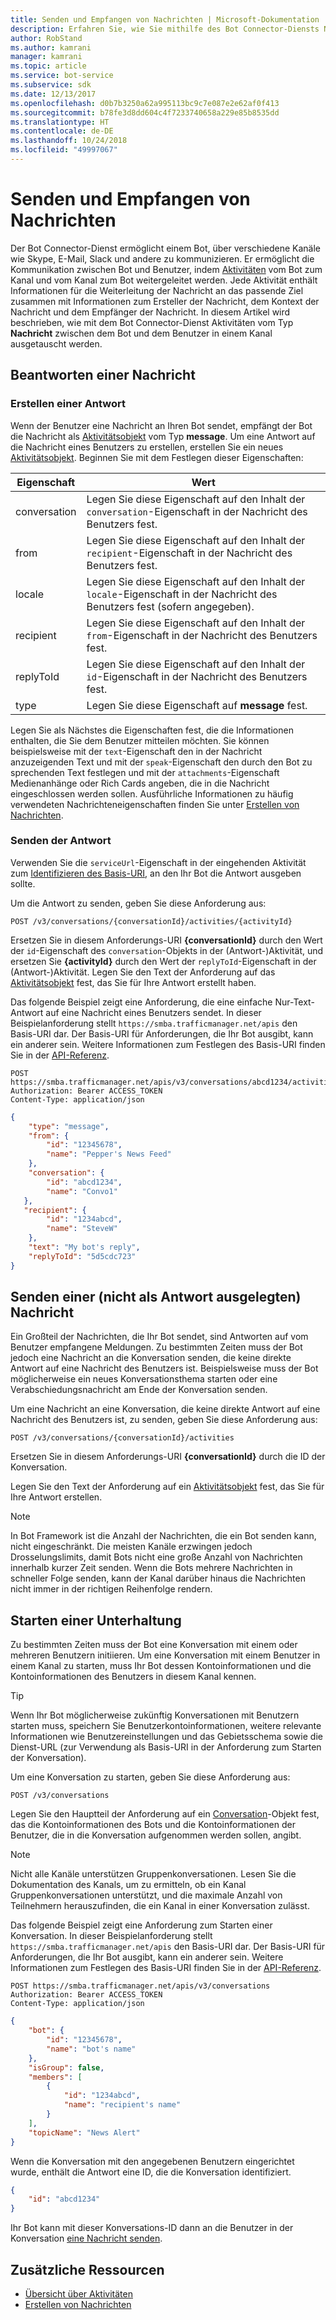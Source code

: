 ```yaml
---
title: Senden und Empfangen von Nachrichten | Microsoft-Dokumentation
description: Erfahren Sie, wie Sie mithilfe des Bot Connector-Diensts Nachrichten senden und empfangen.
author: RobStand
ms.author: kamrani
manager: kamrani
ms.topic: article
ms.service: bot-service
ms.subservice: sdk
ms.date: 12/13/2017
ms.openlocfilehash: d0b7b3250a62a995113bc9c7e087e2e62af0f413
ms.sourcegitcommit: b78fe3d8dd604c4f7233740658a229e85b8535dd
ms.translationtype: HT
ms.contentlocale: de-DE
ms.lasthandoff: 10/24/2018
ms.locfileid: "49997067"
---
```

# <a name="send-and-receive-messages"></a>Senden und Empfangen von Nachrichten

Der Bot Connector-Dienst ermöglicht einem Bot, über verschiedene Kanäle wie Skype, E-Mail, Slack und andere zu kommunizieren. Er ermöglicht die Kommunikation zwischen Bot und Benutzer, indem [Aktivitäten](bot-framework-rest-connector-activities.md) vom Bot zum Kanal und vom Kanal zum Bot weitergeleitet werden. Jede Aktivität enthält Informationen für die Weiterleitung der Nachricht an das passende Ziel zusammen mit Informationen zum Ersteller der Nachricht, dem Kontext der Nachricht und dem Empfänger der Nachricht. In diesem Artikel wird beschrieben, wie mit dem Bot Connector-Dienst Aktivitäten vom Typ **Nachricht** zwischen dem Bot und dem Benutzer in einem Kanal ausgetauscht werden. 

## <a id="create-reply"></a> Beantworten einer Nachricht

### <a name="create-a-reply"></a>Erstellen einer Antwort 

Wenn der Benutzer eine Nachricht an Ihren Bot sendet, empfängt der Bot die Nachricht als [Aktivitätsobjekt][Activity] vom Typ **message**. Um eine Antwort auf die Nachricht eines Benutzers zu erstellen, erstellen Sie ein neues [Aktivitätsobjekt][Activity]. Beginnen Sie mit dem Festlegen dieser Eigenschaften:

| Eigenschaft | Wert |
|----|----|
| conversation | Legen Sie diese Eigenschaft auf den Inhalt der `conversation`-Eigenschaft in der Nachricht des Benutzers fest. |
| from | Legen Sie diese Eigenschaft auf den Inhalt der `recipient`-Eigenschaft in der Nachricht des Benutzers fest. |
| locale | Legen Sie diese Eigenschaft auf den Inhalt der `locale`-Eigenschaft in der Nachricht des Benutzers fest (sofern angegeben). |
| recipient | Legen Sie diese Eigenschaft auf den Inhalt der `from`-Eigenschaft in der Nachricht des Benutzers fest. |
| replyToId | Legen Sie diese Eigenschaft auf den Inhalt der `id`-Eigenschaft in der Nachricht des Benutzers fest. |
| type | Legen Sie diese Eigenschaft auf **message** fest. |

Legen Sie als Nächstes die Eigenschaften fest, die die Informationen enthalten, die Sie dem Benutzer mitteilen möchten. Sie können beispielsweise mit der `text`-Eigenschaft den in der Nachricht anzuzeigenden Text und mit der `speak`-Eigenschaft den durch den Bot zu sprechenden Text festlegen und mit der `attachments`-Eigenschaft Medienanhänge oder Rich Cards angeben, die in die Nachricht eingeschlossen werden sollen. Ausführliche Informationen zu häufig verwendeten Nachrichteneigenschaften finden Sie unter [Erstellen von Nachrichten](bot-framework-rest-connector-create-messages.md).

### <a name="send-the-reply"></a>Senden der Antwort

Verwenden Sie die `serviceUrl`-Eigenschaft in der eingehenden Aktivität zum [Identifizieren des Basis-URI](bot-framework-rest-connector-api-reference.md#base-uri), an den Ihr Bot die Antwort ausgeben sollte. 

Um die Antwort zu senden, geben Sie diese Anforderung aus: 

```http
POST /v3/conversations/{conversationId}/activities/{activityId}
```

Ersetzen Sie in diesem Anforderungs-URI **{conversationId}** durch den Wert der `id`-Eigenschaft des `conversation`-Objekts in der (Antwort-)Aktivität, und ersetzen Sie **{activityId}** durch den Wert der `replyToId`-Eigenschaft in der (Antwort-)Aktivität. Legen Sie den Text der Anforderung auf das [Aktivitätsobjekt][Activity] fest, das Sie für Ihre Antwort erstellt haben.

Das folgende Beispiel zeigt eine Anforderung, die eine einfache Nur-Text-Antwort auf eine Nachricht eines Benutzers sendet. In dieser Beispielanforderung stellt `https://smba.trafficmanager.net/apis` den Basis-URI dar. Der Basis-URI für Anforderungen, die Ihr Bot ausgibt, kann ein anderer sein. Weitere Informationen zum Festlegen des Basis-URI finden Sie in der [API-Referenz](bot-framework-rest-connector-api-reference.md#base-uri).

```http
POST https://smba.trafficmanager.net/apis/v3/conversations/abcd1234/activities/5d5cdc723 
Authorization: Bearer ACCESS_TOKEN 
Content-Type: application/json 
```

```json
{
    "type": "message",
    "from": {
        "id": "12345678",
        "name": "Pepper's News Feed"
    },
    "conversation": {
        "id": "abcd1234",
        "name": "Convo1"
   },
   "recipient": {
        "id": "1234abcd",
        "name": "SteveW"
    },
    "text": "My bot's reply",
    "replyToId": "5d5cdc723"
}
```

## <a id="send-message"></a> Senden einer (nicht als Antwort ausgelegten) Nachricht

Ein Großteil der Nachrichten, die Ihr Bot sendet, sind Antworten auf vom Benutzer empfangene Meldungen. Zu bestimmten Zeiten muss der Bot jedoch eine Nachricht an die Konversation senden, die keine direkte Antwort auf eine Nachricht des Benutzers ist. Beispielsweise muss der Bot möglicherweise ein neues Konversationsthema starten oder eine Verabschiedungsnachricht am Ende der Konversation senden. 

Um eine Nachricht an eine Konversation, die keine direkte Antwort auf eine Nachricht des Benutzers ist, zu senden, geben Sie diese Anforderung aus: 

```http
POST /v3/conversations/{conversationId}/activities
```

Ersetzen Sie in diesem Anforderungs-URI **{conversationId}** durch die ID der Konversation. 
    
Legen Sie den Text der Anforderung auf ein [Aktivitätsobjekt][Activity] fest, das Sie für Ihre Antwort erstellen.

> [!NOTE]
> In Bot Framework ist die Anzahl der Nachrichten, die ein Bot senden kann, nicht eingeschränkt. Die meisten Kanäle erzwingen jedoch Drosselungslimits, damit Bots nicht eine große Anzahl von Nachrichten innerhalb kurzer Zeit senden. Wenn die Bots mehrere Nachrichten in schneller Folge senden, kann der Kanal darüber hinaus die Nachrichten nicht immer in der richtigen Reihenfolge rendern.

## <a name="start-a-conversation"></a>Starten einer Unterhaltung

Zu bestimmten Zeiten muss der Bot eine Konversation mit einem oder mehreren Benutzern initiieren. Um eine Konversation mit einem Benutzer in einem Kanal zu starten, muss Ihr Bot dessen Kontoinformationen und die Kontoinformationen des Benutzers in diesem Kanal kennen. 

> [!TIP]
> Wenn Ihr Bot möglicherweise zukünftig Konversationen mit Benutzern starten muss, speichern Sie Benutzerkontoinformationen, weitere relevante Informationen wie Benutzereinstellungen und das Gebietsschema sowie die Dienst-URL (zur Verwendung als Basis-URI in der Anforderung zum Starten der Konversation). 

Um eine Konversation zu starten, geben Sie diese Anforderung aus: 

```http
POST /v3/conversations
```

Legen Sie den Hauptteil der Anforderung auf ein [Conversation][Conversation]-Objekt fest, das die Kontoinformationen des Bots und die Kontoinformationen der Benutzer, die in die Konversation aufgenommen werden sollen, angibt.

> [!NOTE]
> Nicht alle Kanäle unterstützen Gruppenkonversationen. Lesen Sie die Dokumentation des Kanals, um zu ermitteln, ob ein Kanal Gruppenkonversationen unterstützt, und die maximale Anzahl von Teilnehmern herauszufinden, die ein Kanal in einer Konversation zulässt.

Das folgende Beispiel zeigt eine Anforderung zum Starten einer Konversation. In dieser Beispielanforderung stellt `https://smba.trafficmanager.net/apis` den Basis-URI dar. Der Basis-URI für Anforderungen, die Ihr Bot ausgibt, kann ein anderer sein. Weitere Informationen zum Festlegen des Basis-URI finden Sie in der [API-Referenz](bot-framework-rest-connector-api-reference.md#base-uri).

```http
POST https://smba.trafficmanager.net/apis/v3/conversations 
Authorization: Bearer ACCESS_TOKEN
Content-Type: application/json
```

```json
{
    "bot": {
        "id": "12345678",
        "name": "bot's name"
    },
    "isGroup": false,
    "members": [
        {
            "id": "1234abcd",
            "name": "recipient's name"
        }
    ],
    "topicName": "News Alert"
}
```

Wenn die Konversation mit den angegebenen Benutzern eingerichtet wurde, enthält die Antwort eine ID, die die Konversation identifiziert. 

```json
{
    "id": "abcd1234"
}
```

Ihr Bot kann mit dieser Konversations-ID dann an die Benutzer in der Konversation [eine Nachricht senden](#send-message).

## <a name="additional-resources"></a>Zusätzliche Ressourcen

- [Übersicht über Aktivitäten](bot-framework-rest-connector-activities.md)
- [Erstellen von Nachrichten](bot-framework-rest-connector-create-messages.md)

[Activity]: bot-framework-rest-connector-api-reference.md#activity-object
[ConversationAccount]: bot-framework-rest-connector-api-reference.md#conversationaccount-object
[Conversation]: bot-framework-rest-connector-api-reference.md#conversation-object

